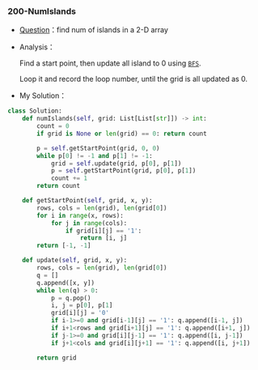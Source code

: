 

### 200-NumIslands

+ [Question](https://leetcode-cn.com/problems/number-of-islands/)：find num of islands in a 2-D array

+ Analysis：

  Find a start point, then update all island to 0 using [`BFS`](https://www.geeksforgeeks.org/breadth-first-search-or-bfs-for-a-graph/). 

  Loop it and record the loop number, until the grid is all updated as 0.

+ My Solution：

```python
class Solution:
    def numIslands(self, grid: List[List[str]]) -> int:
        count = 0
        if grid is None or len(grid) == 0: return count

        p = self.getStartPoint(grid, 0, 0)
        while p[0] != -1 and p[1] != -1:
            grid = self.update(grid, p[0], p[1])
            p = self.getStartPoint(grid, p[0], p[1])
            count += 1
        return count

    def getStartPoint(self, grid, x, y):
        rows, cols = len(grid), len(grid[0])
        for i in range(x, rows):
            for j in range(cols):
                if grid[i][j] == '1':
                    return [i, j]
        return [-1, -1]

    def update(self, grid, x, y):
        rows, cols = len(grid), len(grid[0])
        q = []
        q.append([x, y])
        while len(q) > 0:
            p = q.pop()
            i, j = p[0], p[1]
            grid[i][j] = '0'
            if i-1>=0 and grid[i-1][j] == '1': q.append([i-1, j])
            if i+1<rows and grid[i+1][j] == '1': q.append([i+1, j])
            if j-1>=0 and grid[i][j-1] == '1': q.append([i, j-1])
            if j+1<cols and grid[i][j+1] == '1': q.append([i, j+1])

        return grid       
```

